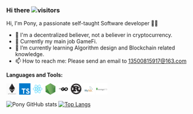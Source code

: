 ### Hi there ![visitors](https://visitor-badge.laobi.icu/badge?page_id=pony13500815917)

Hi, I'm Pony, a passionate self-taught Software developer 👋🏼

- 💝 I'm a decentralized believer, not a believer in cryptocurrency.
- 🔭 Currently my main job GameFi.
- 🌱 I’m currently learning Algorithm design and Blockchain related knowledge.
- 📫 How to reach me: Please send an email to 13500815917@163.com

**Languages and Tools:**

<code><img src="https://raw.githubusercontent.com/github/explore/80688e429a7d4ef2fca1e82350fe8e3517d3494d/topics/ethereum/ethereum.png" height="30" alt="Ethereum"/></code>
<code><img src="https://raw.githubusercontent.com/github/explore/80688e429a7d4ef2fca1e82350fe8e3517d3494d/topics/typescript/typescript.png" height="30" alt="TypeScript"/></code>
<code><img src="https://raw.githubusercontent.com/github/explore/80688e429a7d4ef2fca1e82350fe8e3517d3494d/topics/react/react.png" height="30" alt="React"/></code>
<code><img src="https://raw.githubusercontent.com/github/explore/80688e429a7d4ef2fca1e82350fe8e3517d3494d/topics/nodejs/nodejs.png" height="30" alt="Node.js"/></code>
<code><img src="https://raw.githubusercontent.com/github/explore/80688e429a7d4ef2fca1e82350fe8e3517d3494d/topics/go/go.png" height="30" alt="Go"/></code>
<code><img src="https://raw.githubusercontent.com/github/explore/80688e429a7d4ef2fca1e82350fe8e3517d3494d/topics/rust/rust.png" height="30" alt="rust"/></code>
<code><img src="https://raw.githubusercontent.com/github/explore/80688e429a7d4ef2fca1e82350fe8e3517d3494d/topics/mysql/mysql.png" height="30" alt="MySql"/></code>
<code><img src="https://raw.githubusercontent.com/github/explore/80688e429a7d4ef2fca1e82350fe8e3517d3494d/topics/mongodb/mongodb.png" height="30" alt="MongoDB"/></code>

![Pony GitHub stats](https://github-readme-stats.vercel.app/api?username=Pony-Bit&count_private=true&show_icons=true&theme=highcontrast)
[![Top Langs](https://github-readme-stats.vercel.app/api/top-langs/?username=Pony-Bit&layout=compact)](https://github.com/anuraghazra/github-readme-stats)

